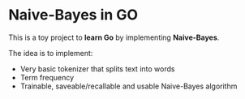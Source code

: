# Naive-Bayes in GO

This is a toy project to **learn Go** by implementing **Naive-Bayes**.

The idea is to implement:

- Very basic tokenizer that splits text into words
- Term frequency
- Trainable, saveable/recallable and usable Naive-Bayes algorithm
